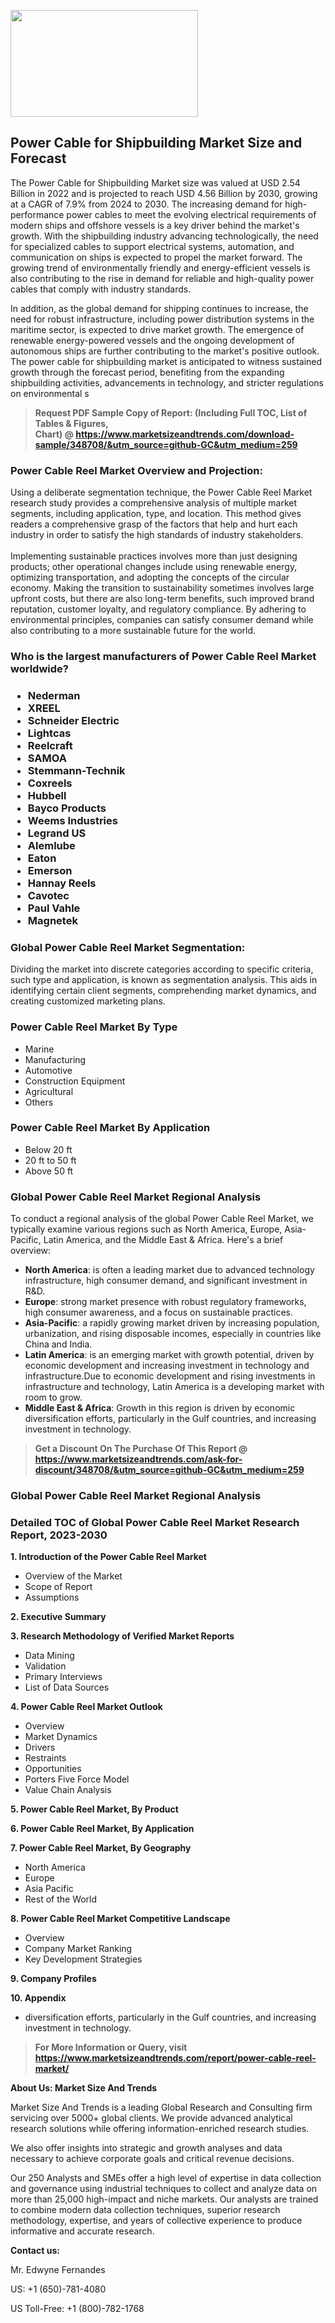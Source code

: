 <p><img class="alignnone size-medium wp-image-20088" src="https://ffe5etoiles.com/wp-content/uploads/2024/12/MST1-300x171.png" alt="" width="300" height="171" /></p><h2>Power Cable for Shipbuilding Market Size and Forecast</h2><p>The Power Cable for Shipbuilding Market size was valued at USD 2.54 Billion in 2022 and is projected to reach USD 4.56 Billion by 2030, growing at a CAGR of 7.9% from 2024 to 2030. The increasing demand for high-performance power cables to meet the evolving electrical requirements of modern ships and offshore vessels is a key driver behind the market's growth. With the shipbuilding industry advancing technologically, the need for specialized cables to support electrical systems, automation, and communication on ships is expected to propel the market forward. The growing trend of environmentally friendly and energy-efficient vessels is also contributing to the rise in demand for reliable and high-quality power cables that comply with industry standards.</p><p>In addition, as the global demand for shipping continues to increase, the need for robust infrastructure, including power distribution systems in the maritime sector, is expected to drive market growth. The emergence of renewable energy-powered vessels and the ongoing development of autonomous ships are further contributing to the market's positive outlook. The power cable for shipbuilding market is anticipated to witness sustained growth through the forecast period, benefiting from the expanding shipbuilding activities, advancements in technology, and stricter regulations on environmental s</p><blockquote id="" class=""><strong>Request PDF Sample Copy of Report: (Including Full TOC, List of Tables &amp; Figures, Chart)&nbsp;@&nbsp;<strong><a href="https://www.marketsizeandtrends.com/download-sample/348708/&utm_source=github-GC&utm_medium=259" target="_blank">https://www.marketsizeandtrends.com/download-sample/348708/&utm_source=github-GC&utm_medium=259</a></strong></strong></blockquote><h3 id="" class="">Power Cable Reel Market&nbsp;Overview and Projection:</h3><p id="" class="">Using a deliberate segmentation technique, the Power Cable Reel Market research study provides a comprehensive analysis of multiple market segments, including application, type, and location. This method gives readers a comprehensive grasp of the factors that help and hurt each industry in order to satisfy the high standards of industry stakeholders. <br /> <br />Implementing sustainable practices involves more than just designing products; other operational changes include using renewable energy, optimizing transportation, and adopting the concepts of the circular economy. Making the transition to sustainability sometimes involves large upfront costs, but there are also long-term benefits, such improved brand reputation, customer loyalty, and regulatory compliance. By adhering to environmental principles, companies can satisfy consumer demand while also contributing to a more sustainable future for the world.</p><h3 id="" class="">Who is the largest manufacturers of&nbsp;Power Cable Reel Market worldwide?</h3><h3 class=""><p><ul><li>Nederman </li><li> XREEL </li><li> Schneider Electric </li><li> Lightcas </li><li> Reelcraft </li><li> SAMOA </li><li> Stemmann-Technik </li><li> Coxreels </li><li> Hubbell </li><li> Bayco Products </li><li> Weems Industries </li><li> Legrand US </li><li> Alemlube </li><li> Eaton </li><li> Emerson </li><li> Hannay Reels </li><li> Cavotec </li><li> Paul Vahle </li><li> Magnetek</li></ul></p></h3><h3 id="" class="">Global&nbsp;Power Cable Reel Market Segmentation:</h3><p id="" class="">Dividing the market into discrete categories according to specific criteria, such type and application, is known as segmentation analysis. This aids in identifying certain client segments, comprehending market dynamics, and creating customized marketing plans.</p><h3 id="" class="">Power Cable Reel Market&nbsp;By Type</h3><p><p><ul><li>Marine</li><li> Manufacturing</li><li> Automotive</li><li> Construction Equipment</li><li> Agricultural</li><li> Others</p></li></ul></p></p><h3 id="" class="">Power Cable Reel Market&nbsp;By Application</h3><p class=""><p><ul><li>Below 20 ft</li><li> 20 ft to 50 ft</li><li> Above 50 ft</li></ul></p></p><h3 id="" class="">Global Power Cable Reel Market Regional Analysis</h3><p id="" class="">To conduct a regional analysis of the global Power Cable Reel Market, we typically examine various regions such as North America, Europe, Asia-Pacific, Latin America, and the Middle East &amp; Africa. Here's a brief overview:</p><ul><li><strong>North America</strong>: is often a leading market due to advanced technology infrastructure, high consumer demand, and significant investment in R&amp;D.</li><li><strong>Europe</strong>: strong market presence with robust regulatory frameworks, high consumer awareness, and a focus on sustainable practices.</li><li><strong>Asia-Pacific</strong>: a rapidly growing market driven by increasing population, urbanization, and rising disposable incomes, especially in countries like China and India.</li><li><strong>Latin America</strong>: is an emerging market with growth potential, driven by economic development and increasing investment in technology and infrastructure.Due to economic development and rising investments in infrastructure and technology, Latin America is a developing market with room to grow.</li><li><strong>Middle East &amp; Africa</strong>: Growth in this region is driven by economic diversification efforts, particularly in the Gulf countries, and increasing investment in technology.</li></ul><blockquote id="" class=""><strong>Get a Discount On The Purchase Of This Report @ <strong><a href="https://www.marketsizeandtrends.com/ask-for-discount/348708/&utm_source=github-GC&utm_medium=259" target="_blank">https://www.marketsizeandtrends.com/ask-for-discount/348708/&utm_source=github-GC&utm_medium=259</a></strong></strong></blockquote><h3 id="" class="">Global Power Cable Reel Market Regional Analysis</h3><h3 id="" class="">Detailed TOC of Global Power Cable Reel Market Research Report, 2023-2030</h3><p id="" class=""><strong>1. Introduction of the Power Cable Reel Market</strong></p><ul><li>Overview of the Market</li><li>Scope of Report</li><li>Assumptions</li></ul><p id="" class=""><strong>2. Executive Summary</strong></p><p id="" class=""><strong>3. Research Methodology of Verified Market Reports</strong></p><ul><li>Data Mining</li><li>Validation</li><li>Primary Interviews</li><li>List of Data Sources</li></ul><p id="" class=""><strong>4. Power Cable Reel Market Outlook</strong></p><ul><li>Overview</li><li>Market Dynamics</li><li>Drivers</li><li>Restraints</li><li>Opportunities</li><li>Porters Five Force Model</li><li>Value Chain Analysis</li></ul><p id="" class=""><strong>5. Power Cable Reel Market, By Product</strong></p><p id="" class=""><strong>6. Power Cable Reel Market, By Application</strong></p><p id="" class=""><strong>7. Power Cable Reel Market, By Geography</strong></p><ul><li>North America</li><li>Europe</li><li>Asia Pacific</li><li>Rest of the World</li></ul><p id="" class=""><strong>8. Power Cable Reel Market Competitive Landscape</strong></p><ul><li>Overview</li><li>Company Market Ranking</li><li>Key Development Strategies</li></ul><p id="" class=""><strong>9. Company Profiles</strong></p><p id="" class=""><strong>10. Appendix</strong></p><ul><li>diversification efforts, particularly in the Gulf countries, and increasing investment in technology.</li></ul><blockquote id="" class=""><strong>For More Information or Query, visit <strong><strong><a href="https://www.marketsizeandtrends.com/report/power-cable-reel-market/" target="_blank">https://www.marketsizeandtrends.com/report/power-cable-reel-market/</a></strong></strong></strong></blockquote><p id="" class=""><strong>About Us: Market Size And Trends</strong></p><p id="" class="">Market Size And Trends is a leading Global Research and Consulting firm servicing over 5000+ global clients. We provide advanced analytical research solutions while offering information-enriched research studies.</p><p id="" class="">We also offer insights into strategic and growth analyses and data necessary to achieve corporate goals and critical revenue decisions.</p><p id="" class="">Our 250 Analysts and SMEs offer a high level of expertise in data collection and governance using industrial techniques to collect and analyze data on more than 25,000 high-impact and niche markets. Our analysts are trained to combine modern data collection techniques, superior research methodology, expertise, and years of collective experience to produce informative and accurate research.</p><p id="" class=""><strong>Contact us:</strong></p><p id="" class="">Mr. Edwyne Fernandes</p><p id="" class="">US: +1 (650)-781-4080</p><p id="" class="">US Toll-Free: +1 (800)-782-1768</p>
